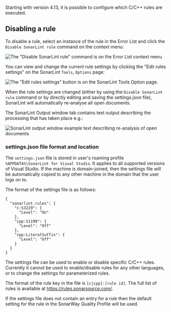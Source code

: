 Starting with version 4.13, it is possible to configure which C/C++ rules are executed.

## Disabling a rule
To disable a rule, select an instance of the rule in the Error List and click the `Disable SonarLint rule` command on the context menu:

![The "Disable SonarLint rule" command is on the Error List context menu](https://github.com/SonarSource/sonarlint-visualstudio/blob/master/docs/wiki/SLVS_ErrorList_DisableCFamily_v4_13.png)

You can view and change the current rule settings by clicking the "Edit rules settings" on the SonarLint `Tools`, `Options` page:

![The "Edit rules settings" button is on the SonarLint Tools Option page.](https://github.com/SonarSource/sonarlint-visualstudio/blob/master/docs/wiki/SLVS_ToolsOptions_Edit_Rules_v4_13.png)

When the rule settings are changed (either by using the `Disable SonarLint rule` command or by directly editing and saving the settings.json file), SonarLint will automatically re-analyse all open documents.

The SonarLint Output window tab contains text output describing the processing that has taken place e.g.:

![SonarLint output window example text describing re-analysis of open documents](https://github.com/SonarSource/sonarlint-visualstudio/blob/master/docs/wiki/SLVS_ReanalysisOutputWindow_v4_13.png)

### settings.json file format and location
The `settings.json` file is stored in user's roaming profile `%APPDATA%\SonarLint for Visual Studio`. It applies to all supported versions of Visual Studio. If the machine is domain-joined, then the settings file will be automatically copied to any other machine in the domain that the user logs on to.

The format of the settings file is as follows:
```
{
  "sonarlint.rules": {
    "c:S3229": {
      "Level": "On"
    },
    "cpp:S1199": {
      "Level": "Off"
    },
    "cpp:LiteralSuffix": {
      "Level": "Off"
    }
  }
}
```

The settings file can be used to enable or disable specific C/C++ rules. Currently it cannot be used to enable/disable rules for any other languages, or to change the settings for parameterized rules.

The format of the rule key in the file is `[c|cpp]:[rule id]`. The full list of rules is available at https://rules.sonarsource.com/.

If the settings file does not contain an entry for a rule then the default setting for the rule in the SonarWay Quality Profile will be used.